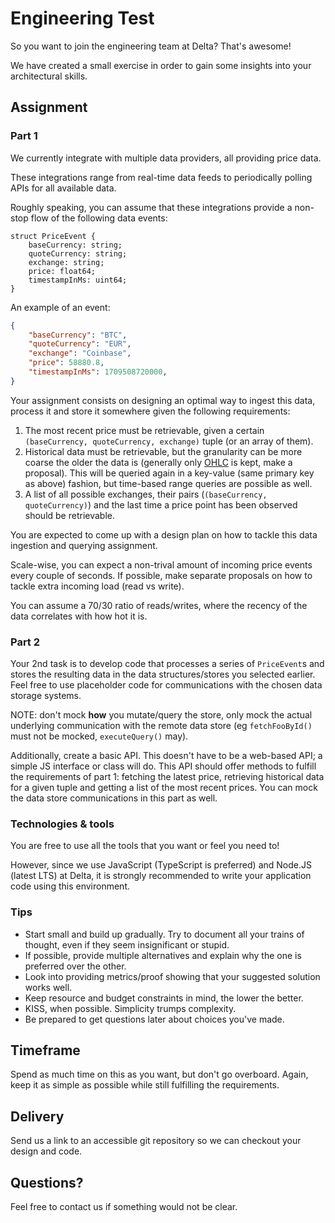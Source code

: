# Engineering Test

So you want to join the engineering team at Delta? That's awesome!

We have created a small exercise in order to gain some insights into your architectural skills.

## Assignment

### Part 1

We currently integrate with multiple data providers, all providing price data.

These integrations range from real-time data feeds to periodically polling APIs for all available data.

Roughly speaking, you can assume that these integrations provide a non-stop flow of the following data events:

```
struct PriceEvent {
    baseCurrency: string;
    quoteCurrency: string;
    exchange: string;
    price: float64;
    timestampInMs: uint64;
}
```

An example of an event:

```json
{
    "baseCurrency": "BTC",
    "quoteCurrency": "EUR",
    "exchange": "Coinbase",
    "price": 58880.8,
    "timestampInMs": 1709508720000, 
}
```

Your assignment consists on designing an optimal way to ingest this data, process it and store it somewhere given the following requirements:

 1. The most recent price must be retrievable, given a certain `(baseCurrency, quoteCurrency, exchange)` tuple (or an array of them).
 2. Historical data must be retrievable, but the granularity can be more coarse the older the data is (generally only [OHLC](https://en.wikipedia.org/wiki/Open-high-low-close_chart) is kept, make a proposal). This will be queried again in a key-value (same primary key as above) fashion, but time-based range queries are possible as well.
 3. A list of all possible exchanges, their pairs (`(baseCurrency, quoteCurrency)`) and the last time a price point has been observed should be retrievable.

You are expected to come up with a design plan on how to tackle this data ingestion and querying assignment.

Scale-wise, you can expect a non-trival amount of incoming price events every couple of seconds. If possible, make separate proposals on how to tackle extra incoming load (read vs write).

You can assume a 70/30 ratio of reads/writes, where the recency of the data correlates with how hot it is.

### Part 2

Your 2nd task is to develop code that processes a series of `PriceEvent`s and stores the resulting data in the data structures/stores you selected earlier. Feel free to use placeholder code for communications with the chosen data storage systems.

NOTE: don't mock **how** you mutate/query the store, only mock the actual underlying communication with the remote data store (eg `fetchFooById()` must not be mocked, `executeQuery()` may).

Additionally, create a basic API. This doesn't have to be a web-based API; a simple JS interface or class will do. This API should offer methods to fulfill the requirements of part 1: fetching the latest price, retrieving historical data for a given tuple and getting a list of the most recent prices. You can mock the data store communications in this part as well.

### Technologies & tools

You are free to use all the tools that you want or feel you need to!

However, since we use JavaScript (TypeScript is preferred) and Node.JS (latest LTS) at Delta, it is strongly recommended to write your application code using this environment.

### Tips

- Start small and build up gradually. Try to document all your trains of thought, even if they seem insignificant or stupid.
- If possible, provide multiple alternatives and explain why the one is preferred over the other.
- Look into providing metrics/proof showing that your suggested solution works well.
- Keep resource and budget constraints in mind, the lower the better.
- KISS, when possible. Simplicity trumps complexity.
- Be prepared to get questions later about choices you've made.

## Timeframe

Spend as much time on this as you want, but don't go overboard. Again, keep it as simple as possible while still fulfilling the requirements.

## Delivery

Send us a link to an accessible git repository so we can checkout your design and code.

## Questions?

Feel free to contact us if something would not be clear.